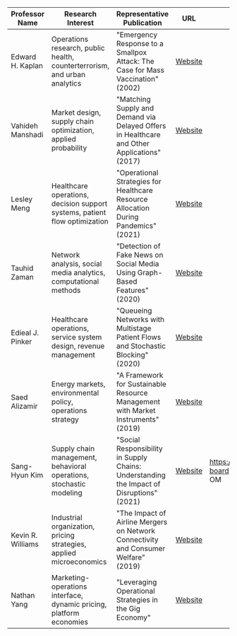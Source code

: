 
| Professor Name    | Research Interest                                                          | Representative Publication                                                                  | URL                                                      |                                                                |
| ----------------- | -------------------------------------------------------------------------- | ------------------------------------------------------------------------------------------- | -------------------------------------------------------- | -------------------------------------------------------------- |
| Edward H. Kaplan  | Operations research, public health, counterterrorism, and urban analytics  | "Emergency Response to a Smallpox Attack: The Case for Mass Vaccination" (2002)             | [Website](https://som.yale.edu/faculty/edward-h-kaplan)  |                                                                |
| Vahideh Manshadi  | Market design, supply chain optimization, applied probability              | "Matching Supply and Demand via Delayed Offers in Healthcare and Other Applications" (2017) | [Website](https://som.yale.edu/faculty/vahideh-manshadi) |                                                                |
| Lesley Meng       | Healthcare operations, decision support systems, patient flow optimization | "Operational Strategies for Healthcare Resource Allocation During Pandemics" (2021)         | [Website](https://som.yale.edu/faculty/lesley-meng)      |                                                                |
| Tauhid Zaman      | Network analysis, social media analytics, computational methods            | "Detection of Fake News on Social Media Using Graph-Based Features" (2020)                  | [Website](https://som.yale.edu/faculty/tauhid-zaman)     |                                                                |
| Edieal J. Pinker  | Healthcare operations, service system design, revenue management           | "Queueing Networks with Multistage Patient Flows and Stochastic Blocking" (2020)            | [Website](https://som.yale.edu/faculty/edieal-pinker)    |                                                                |
| Saed Alizamir     | Energy markets, environmental policy, operations strategy                  | "A Framework for Sustainable Resource Management with Market Instruments" (2019)            | [Website](https://som.yale.edu/faculty/saed-alizamir)    |                                                                |
| Sang-Hyun Kim     | Supply chain management, behavioral operations, stochastic modeling        | "Social Responsibility in Supply Chains: Understanding the Impact of Disruptions" (2021)    | [Website](https://som.yale.edu/faculty/sang-hyun-kim)    | https://pubsonline.informs.org/page/mnsc/editorial-board<br>OM |
| Kevin R. Williams | Industrial organization, pricing strategies, applied microeconomics        | "The Impact of Airline Mergers on Network Connectivity and Consumer Welfare" (2019)         | [Website](https://som.yale.edu/faculty/kevin-r-williams) |                                                                |
| Nathan Yang       | Marketing-operations interface, dynamic pricing, platform economies        | "Leveraging Operational Strategies in the Gig Economy"                                      | [Website](https://som.yale.edu/faculty/nathan-yang)      |                                                                |

